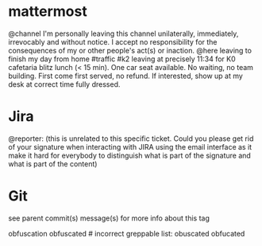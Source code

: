 # mattermost
@channel  I'm personally leaving this channel unilaterally, immediately, irrevocably and without notice. I accept no responsibility for the consequences of my or other people's act(s) or inaction.
@here leaving to finish my day from home #traffic #k2
leaving at precisely 11:34 for K0 cafetaria blitz lunch (< 15 min). One car seat available. No waiting, no team building. First come first served, no refund. If interested, show up at my desk at correct time fully dressed.

# Jira
@reporter: (this is unrelated to this specific ticket. Could you please get rid of your signature when interacting with JIRA using the email interface as it make it hard for everybody to distinguish what is part of the signature and what is part of the content)

# Git
see parent commit(s) message(s) for more info about this tag

obfuscation obfuscated # incorrect greppable list: obuscated obfucated
